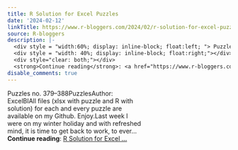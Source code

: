 ```yaml
---
title: R Solution for Excel Puzzles
date: '2024-02-12'
linkTitle: https://www.r-bloggers.com/2024/02/r-solution-for-excel-puzzles-11/
source: R-bloggers
description: |-
  <div style = "width:60%; display: inline-block; float:left; "> Puzzles no. 379–388PuzzlesAuthor: ExcelBIAll files (xlsx with puzzle and R with solution) for each and every puzzle are available on my Github. Enjoy.Last week I were on my winter holiday and with refreshed mind, it is time to get back to work, to ever...</div>
  <div style = "width: 40%; display: inline-block; float:right;"></div>
  <div style="clear: both;"></div>
  <strong>Continue reading</strong>: <a href="https://www.r-bloggers.com/2024/02/r-solution-for-excel-puzzles-11/">R Solution for Excel ...
disable_comments: true
---
```

<div style = "width:60%; display: inline-block; float:left; "> Puzzles no. 379–388PuzzlesAuthor: ExcelBIAll files (xlsx with puzzle and R with solution) for each and every puzzle are available on my Github. Enjoy.Last week I were on my winter holiday and with refreshed mind, it is time to get back to work, to ever...</div>
<div style = "width: 40%; display: inline-block; float:right;"></div>
<div style="clear: both;"></div>
<strong>Continue reading</strong>: <a href="https://www.r-bloggers.com/2024/02/r-solution-for-excel-puzzles-11/">R Solution for Excel ...